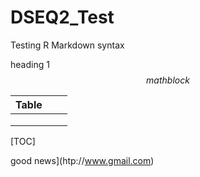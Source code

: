 # DSEQ2_Test

Testing R Markdown syntax

heading 1
$$
math block
$$

| Table |      |      |
| ----- | ---- | ---- |
|       |      |      |
|       |      |      |
|       |      |      |

[TOC]

good news](htp://www.gmail.com)




